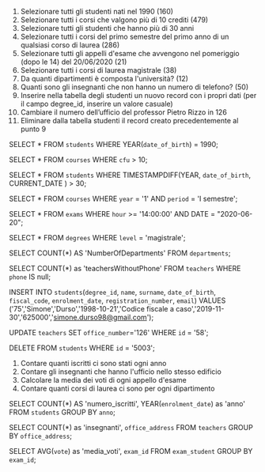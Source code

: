 1. Selezionare tutti gli studenti nati nel 1990 (160)
2. Selezionare tutti i corsi che valgono più di 10 crediti (479)
3. Selezionare tutti gli studenti che hanno più di 30 anni
4. Selezionare tutti i corsi del primo semestre del primo anno di un qualsiasi corso di
   laurea (286)
5. Selezionare tutti gli appelli d'esame che avvengono nel pomeriggio (dopo le 14) del
   20/06/2020 (21)
6. Selezionare tutti i corsi di laurea magistrale (38)
7. Da quanti dipartimenti è composta l'università? (12)
8. Quanti sono gli insegnanti che non hanno un numero di telefono? (50)
9. Inserire nella tabella degli studenti un nuovo record con i propri dati (per il campo
   degree_id, inserire un valore casuale)
10. Cambiare il numero dell’ufficio del professor Pietro Rizzo in 126
11. Eliminare dalla tabella studenti il record creato precedentemente al punto 9

<!-- PRIMA QUERY -->

SELECT \*
FROM `students`
WHERE YEAR(`date_of_birth`) = 1990;

<!-- SECONDA QUERY -->

SELECT \*
FROM `courses`
WHERE `cfu` > 10;

<!-- TERZA QUERY -->

SELECT \*
FROM `students`
WHERE TIMESTAMPDIFF(YEAR, `date_of_birth`, CURRENT_DATE ) > 30;

<!-- QUARTA QUERY -->

SELECT \*
FROM `courses`
WHERE `year` = '1' AND `period` = 'I semestre';

<!-- QUINTA QUERY -->

SELECT \*
FROM `exams`
WHERE `hour` >= '14:00:00' AND DATE = "2020-06-20";

<!-- SESTA QUERY -->

SELECT \*
FROM `degrees`
WHERE `level` = 'magistrale';

<!-- SETTIMA QUERY -->

SELECT COUNT(\*) AS 'NumberOfDepartments'
FROM `departments`;

<!-- OTTAVA QUERY -->

SELECT COUNT(\*) as 'teachersWithoutPhone'
FROM `teachers`
WHERE `phone` IS null;

<!-- NONA QUERY -->

INSERT INTO `students`(`degree_id`, `name`, `surname`, `date_of_birth`, `fiscal_code`, `enrolment_date`, `registration_number`, `email`) VALUES ('75','Simone','Durso','1998-10-21','Codice fiscale a caso','2019-11-30','625000','simone.durso98@gmail.com');

<!-- DECIMA QUERY -->

UPDATE `teachers` SET `office_number`='126'
WHERE `id` = '58';

<!-- UNDICESIMA QUERY -->

DELETE
FROM `students`
WHERE `id` = '5003';

<!-- QUERY CON GROUP BY -->

1. Contare quanti iscritti ci sono stati ogni anno
2. Contare gli insegnanti che hanno l'ufficio nello stesso edificio
3. Calcolare la media dei voti di ogni appello d'esame
4. Contare quanti corsi di laurea ci sono per ogni dipartimento

<!-- PRIMA QUERY CON GROUP BY -->

SELECT COUNT(\*) AS 'numero_iscritti', YEAR(`enrolment_date`) as 'anno'
FROM `students`
GROUP BY `anno`;

<!-- SECONDA QUERY CON GROUP BY -->

SELECT COUNT(\*) as 'insegnanti', `office_address`
FROM `teachers`
GROUP BY `office_address`;

<!-- TERZA QUERY CON GROUP BY -->

SELECT AVG(`vote`) as 'media_voti', `exam_id`
FROM `exam_student`
GROUP BY `exam_id`;
